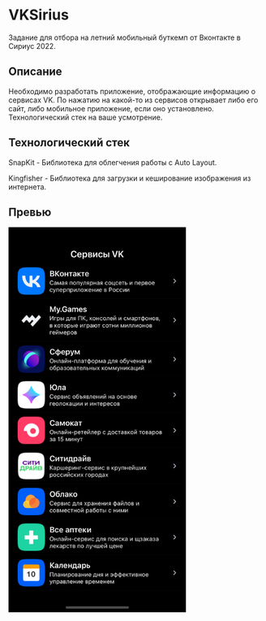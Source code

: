 # VKSirius

Задание для отбора на летний мобильный буткемп от Вконтакте в Сириус 2022.

## Описание

Необходимо разработать приложение, отображающие информацию о сервисах VK. По нажатию на какой-то из сервисов открывает либо его сайт, либо мобильное приложение, если оно установлено. Технологический стек на ваше усмотрение.

## Технологический стек

SnapKit - Библиотека для облегчения работы с Auto Layout.

Kingfisher - Библиотека для загрузки и кеширование изображения из интернета.

## Превью

<img src="img/App Example.png" width = 350>